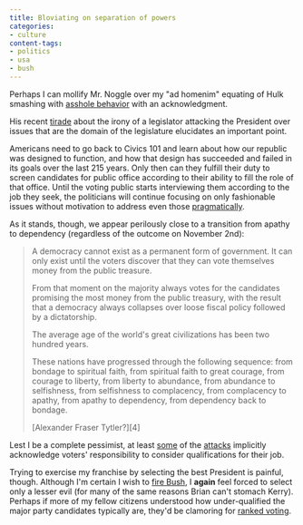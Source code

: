 ```yaml
---
title: Bloviating on separation of powers
categories:
- culture
content-tags:
- politics
- usa
- bush
---
```


Perhaps I can mollify Mr. Noggle over my "ad homenim" equating of Hulk smashing with [asshole behavior][1] with an acknowledgment.

   [1]: /2004/10/08/the-asshole-vote.html

His recent [tirade][2] about the irony of a legislator attacking the President over issues that are the domain of the legislature elucidates an important point.

   [2]: http://stlbrianj.blogspot.com/archives/2004_10_03_archive.html#109729104788317441

Americans need to go back to Civics 101 and learn about how our republic was designed to function, and how that design has succeeded and failed in its goals over the last 215 years.  Only then can they fulfill their duty to screen candidates for public office according to their ability to fill the role of that office.  Until the voting public starts interviewing them according to the job they seek, the politicians will continue focusing on only fashionable issues without motivation to address even those [pragmatically][3].

   [3]: http://factcheck.org/article.aspx@docID=275.html

As it stands, though, we appear perilously close to a transition from apathy to dependency (regardless of the outcome on November 2nd):


> A democracy cannot exist as a permanent form of government.  It can only exist until the voters discover that they can vote themselves money from the public treasure.
>
> From that moment on the majority always votes for the candidates promising the most money from the public treasury, with the result that a democracy always collapses over loose fiscal policy followed by a dictatorship.
>
> The average age of the world's great civilizations has been two hundred years.
>
> These nations have progressed through the following sequence: from bondage to spiritual faith, from spiritual faith to great courage, from courage to liberty, from liberty to abundance, from abundance to selfishness, from selfishness to complacency, from complacency to apathy, from apathy to dependency, from dependency back to bondage.
>
> <footer>[Alexander Fraser Tytler?][4]</footer>

   [4]: http://www.snopes.com/politics/quotes/tyler.asp

Lest I be a complete pessimist, at least [some][5] of the [attacks][6] implicitly acknowledge voters' responsibility to consider qualifications for their job.

   [5]: http://monkeydyne.com/bushresume/resume.html
   [6]: http://kerry-04.org/about/resume.php

Trying to exercise my franchise by selecting the best President is painful, though.  Although I'm certain I wish to [fire Bush][7], I **again** feel forced to select only a lesser evil (for many of the same reasons Brian can't stomach Kerry).  Perhaps if more of my fellow citizens understood how under-qualified the major party candidates typically are, they'd be clamoring for [ranked voting][8].

   [7]: /2004/08/07/the-case-against-w.html
   [8]: /2004/10/09/ranked-voting.html
